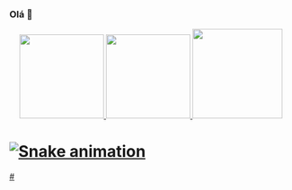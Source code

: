 ### Olá 👋

<div align="center">
 <a href="https://github.com/Gryzs">
 <img height="150em" src="https://github-readme-stats.vercel.app/api/top-langs/?username=Gryzs&layout=compact&langs_count=7&theme=radical"/>
 <img height="150em" src="https://github-readme-stats.vercel.app/api?username=Gryzs&show_icons=true&theme=radical&hiding_specific_stats=true&showing_icons&count_private=true"/>
  <img height="160em" src="https://lanyard.cnrad.dev/api/344158870740008960?borderRadius=5px&hideTimestamp=true&hideUser=true">
</div>

# <div align="center">

 # ![Snake animation](https://github.com/Gryzs/Gryzs/blob/output/github-user-contribution.svg)
  
#</div>
